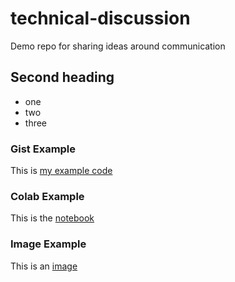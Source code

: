 # technical-discussion
Demo repo for sharing ideas around communication

## Second heading
* one
* two
* three


### Gist Example
This is [my example code](https://gist.github.com/cathy-zheng/dd00c25a37cd4c48bb1adecdd68072bd)

### Colab Example
This is the [notebook](https://colab.research.google.com/drive/10p0XMkCss2744EDKXYvXQFzw51-awU46#scrollTo=eEFBEI_F-6Ne&line=1&uniqifier=1)

### Image Example
This is an [image](https://github.com/cathy-zheng/technical-discussion/assets/59060962/6ed24101-fe6f-4644-9dc2-ca69e1490483)
